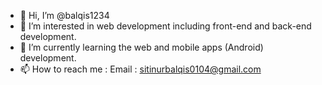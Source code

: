 - 👋 Hi, I’m @balqis1234
- 👀 I’m interested in web development including front-end and back-end development.
- 🌱 I’m currently learning the web and mobile apps (Android) development.
- 📫 How to reach me : Email : sitinurbalqis0104@gmail.com

<!---
balqis1234/balqis1234 is a ✨ special ✨ repository because its `README.md` (this file) appears on your GitHub profile.
You can click the Preview link to take a look at your changes.
--->
